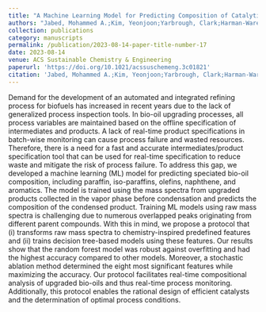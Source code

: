 ```yaml
---
title: "A Machine Learning Model for Predicting Composition of Catalytic Coprocessing Products from Molecular Beam Mass Spectra"
authors: "Jabed, Mohammed A.;Kim, Yeonjoon;Yarbrough, Clark;Harman-Ware, Anne E.;Olstad, Jessica;Seiser, Reinhard;Paeper, Cheyenne;Starace, Anne K.;Kim, Seonah"
collection: publications
category: manuscripts
permalink: /publication/2023-08-14-paper-title-number-17 
date: 2023-08-14
venue: ACS Sustainable Chemistry & Engineering
paperurl: 'https://doi.org/10.1021/acssuschemeng.3c01821' 
citation: 'Jabed, Mohammed A.;Kim, Yeonjoon;Yarbrough, Clark;Harman-Ware, Anne E.;Olstad, Jessica;Seiser, Reinhard;Paeper, Cheyenne;Starace, Anne K.;Kim, Seonah A Machine Learning Model for Predicting Composition of Catalytic Coprocessing Products from Molecular Beam Mass Spectra. <i>ACS Sustainable Chemistry & Engineering</i> 2023, 11(32),11912-11923. DOI:10.1021/acssuschemeng.3c01821.'
---
```


Demand for the development of an automated and integrated refining process for biofuels has increased in recent years due to the lack of generalized process inspection tools. In bio-oil upgrading processes, all process variables are maintained based on the offline specification of intermediates and products. A lack of real-time product specifications in batch-wise monitoring can cause process failure and wasted resources. Therefore, there is a need for a fast and accurate intermediates/product specification tool that can be used for real-time specification to reduce waste and mitigate the risk of process failure. To address this gap, we developed a machine learning (ML) model for predicting speciated bio-oil composition, including paraffin, iso-paraffins, olefins, naphthene, and aromatics. The model is trained using the mass spectra from upgraded products collected in the vapor phase before condensation and predicts the composition of the condensed product. Training ML models using raw mass spectra is challenging due to numerous overlapped peaks originating from different parent compounds. With this in mind, we propose a protocol that (i) transforms raw mass spectra to chemistry-inspired predefined features and (ii) trains decision tree-based models using these features. Our results show that the random forest model was robust against overfitting and had the highest accuracy compared to other models. Moreover, a stochastic ablation method determined the eight most significant features while maximizing the accuracy. Our protocol facilitates real-time compositional analysis of upgraded bio-oils and thus real-time process monitoring. Additionally, this protocol enables the rational design of efficient catalysts and the determination of optimal process conditions.

